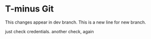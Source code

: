 # T-minus Git

This changes appear in dev branch.
This is a new line for new branch.

just check credentials.
another check, again

